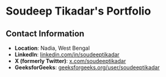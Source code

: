 <!--
**soudeeptikadar/soudeeptikadar** is a ✨ _special_ ✨ repository because its `README.md` (this file) appears on your GitHub profile.

Here are some ideas to get you started:

- 🔭 I’m currently working on ...
- 🌱 I’m currently learning ...
- 👯 I’m looking to collaborate on ...
- 🤔 I’m looking for help with ...
- 💬 Ask me about ...
- 📫 How to reach me: ...
- 😄 Pronouns: ...
- ⚡ Fun fact: ...
-->

# Soudeep Tikadar's Portfolio

## Contact Information
- **Location**: Nadia, West Bengal
- **LinkedIn**: [linkedin.com/in/soudeeptikadar](https://www.linkedin.com/in/soudeeptikadar)
- **X (formerly Twitter)**: [x.com/soudeeptikadar](https://x.com/soudeeptikadar)
- **GeeksforGeeks**: [geeksforgeeks.org/user/soudeeptikadar](https://www.geeksforgeeks.org/user/soudeeptikadar/)



